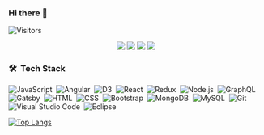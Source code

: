 ### Hi there 👋

<p align="left"><img align="center" alt="Visitors" src="https://visitor-badge.glitch.me/badge?page_id=kajweb/kajweb/readme.md"/></p>

<p align="center">
<a href="http://iravitejakumar.github.io/"><img src="https://img.shields.io/badge/-Blog%20and%20Portfolio-3423A6?style=flat-square&logo=Google-Chrome&logoColor=white"/></a>
<a href="https://linkedin.com/in/iravitejakumar"><img src="https://img.shields.io/badge/-Linkedin-0077B5?style=flat-square&logo=Linkedin&logoColor=white"/></a>
<a href="mailto:mailto@iravitejakumar@gmail.com"><img src="https://img.shields.io/badge/-Email-D14836?style=flat-square&logo=Gmail&logoColor=white"/></a>
<a href="https://twitter.com/iravitejakumar"><img src= "https://img.shields.io/badge/-Twitter-1769FF?style=flat-square&logo=Twitter&logoColor=white" /> </a>
</p>

### 🛠 &nbsp;Tech Stack

![JavaScript](https://img.shields.io/badge/-JavaScript-333333?style=flat&logo=javascript)&nbsp;
![Angular](https://img.shields.io/badge/-Angular-333333?style=flat&logo=angular)&nbsp;
![D3](https://img.shields.io/badge/-D3-333333?style=flat&logo=d3.js)&nbsp;
![React](https://img.shields.io/badge/-React-333333?style=flat&logo=react)&nbsp;
![Redux](https://img.shields.io/badge/-Redux-333333?style=flat&logo=redux)&nbsp;
![Node.js](https://img.shields.io/badge/-Node.js-333333?style=flat&logo=node.js)&nbsp;
![GraphQL](https://img.shields.io/badge/-GraphQL-333333?style=flat&logo=graphQL)&nbsp;
![Gatsby](https://img.shields.io/badge/-Gatsby-333333?style=flat&logo=gatsby)&nbsp;
![HTML](https://img.shields.io/badge/-HTML-333333?style=flat&logo=HTML5)&nbsp;
![CSS](https://img.shields.io/badge/-CSS-333333?style=flat&logo=CSS3&logoColor=1572B6)&nbsp;
![Bootstrap](https://img.shields.io/badge/-Bootstrap-333333?style=flat&logo=bootstrap&logoColor=563D7C)&nbsp;
![MongoDB](https://img.shields.io/badge/-MongoDB-333333?style=flat&logo=mongodb)&nbsp;
![MySQL](https://img.shields.io/badge/-mySQL-333333?style=flat&logo=mySQL)&nbsp;
![Git](https://img.shields.io/badge/-Git-333333?style=flat&logo=git)&nbsp;
![Visual Studio Code](https://img.shields.io/badge/-Visual%20Studio%20Code-333333?style=flat&logo=visual-studio-code&logoColor=007ACC)&nbsp;
![Eclipse](https://img.shields.io/badge/-Eclipse-333333?style=flat&logo=eclipse-ide&logoColor=2C2255)

[![Top Langs](https://github-readme-stats.vercel.app/api/top-langs/?username=iravitejakumar)](https://github.com/anuraghazra/github-readme-stats)


<!--
**iravitejakumar/iravitejakumar** is a ✨ _special_ ✨ repository because its `README.md` (this file) appears on your GitHub profile.

Here are some ideas to get you started:

- 🔭 I’m currently working on ...
- 🌱 I’m currently learning ...
- 👯 I’m looking to collaborate on ...
- 🤔 I’m looking for help with ...
- 💬 Ask me about ...
- 📫 How to reach me: ...
- 😄 Pronouns: ...
- ⚡ Fun fact: ...
-->
